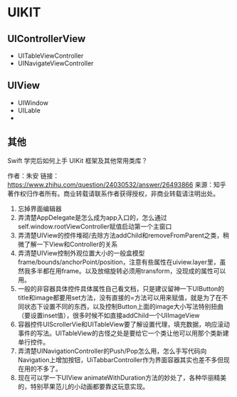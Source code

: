 # UIKIT
## UIControllerView
* UITableViewController
* UINavigateViewController

## UIView
* UIWindow
* UILable
*  

## 其他
Swift 学完后如何上手 UIKit 框架及其他常用类库？

作者：朱安
链接：https://www.zhihu.com/question/24030532/answer/26493866
来源：知乎
著作权归作者所有。商业转载请联系作者获得授权，非商业转载请注明出处。

1. 忘掉界面编辑器
2. 弄清楚AppDelegate是怎么成为app入口的，怎么通过self.window.rootViewController赋值启动第一个主窗口
3. 弄清楚UIView的控件堆砌/去除方法addChild和removeFromParent之类，稍微了解一下View和Controller的关系
4. 弄清楚UIView控制外观位置大小的一般盒模型frame/bounds/anchorPoint/position，注意有些属性在uiview.layer里，虽然我多半都在用frame。以及放缩旋转必须用transform，没现成的属性可以用。
5. 一般的非容器具体控件具体属性自己看文档，只是建议留神一下UIButton的title和image都要用set方法，没有直接的=方法可以用来赋值，就是为了在不同状态下设置不同的东西，以及控制Button上面的image大小写法特别扭曲（要设置inset值），很多时候不如直接addChild一个UIImageView
6. 容器控件UIScrollerVie和UITableView要了解设置代理，填充数据，响应滚动事件的写法。UITableView的古怪之处是要给它一个类让他可以用那个类新建单行控件。
7. 弄清楚UINavigationController的Push/Pop怎么用，怎么手写代码向Navigation上增加按钮，UiTabbarController作为界面容器其实也差不多但现在用的不多了。
8. 现在可以学一下UIView animateWithDuration方法的妙处了，各种华丽精美的，特别苹果范儿的小动画都要靠这玩意实现。